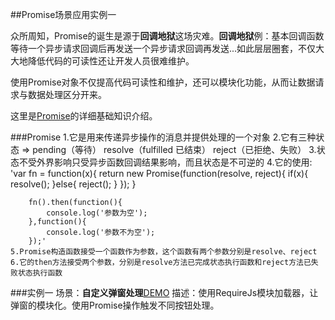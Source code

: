 ##Promise场景应用实例一

众所周知，Promise的诞生是源于**回调地狱**这场灾难。**回调地狱**例：基本回调函数等待一个异步请求回调后再发送一个异步请求回调再发送...如此层层圈套，不仅大大地降低代码的可读性还让开发人员很难维护。

使用Promise对象不仅提高代码可读性和维护，还可以模块化功能，从而让数据请求与数据处理区分开来。

这里是[Promise](http://www.jianshu.com/p/063f7e490e9a)的详细基础知识介绍。

###Promise
	1.它是用来传递异步操作的消息并提供处理的一个对象
	2.它有三种状态 => pending（等待） resolve（fulfilled 已结束） reject（已拒绝、失败）
	3.状态不受外界影响只受异步函数回调结果影响，而且状态是不可逆的
	4.它的使用:
		'var fn = function(x){
			return new Promise(function(resolve, reject){
				if(x){
					resolve();
				}else{
					reject();
				}
			});
		}

		fn().then(function(){
			console.log('参数为空');
		},function(){
			console.log('参数不为空');
		});'
	5.Promise构造函数接受一个函数作为参数，这个函数有两个参数分别是resolve、reject
	6.它的then方法接受两个参数，分别是resolve方法已完成状态执行函数和reject方法已失败状态执行函数

###实例一
	场景：**自定义弹窗处理**[DEMO]()
	描述：使用RequireJs模块加载器，让弹窗的模块化。使用Promise操作触发不同按钮处理。


